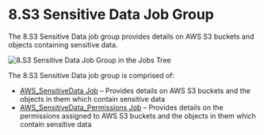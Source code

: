 # 8.S3 Sensitive Data Job Group

The 8.S3 Sensitive Data job group provides details on AWS S3 buckets and objects containing
sensitive data.

![8.S3 Sensitive Data Job Group in the Jobs Tree](/img/product_docs/accessanalyzer/12.0/solutions/aws/sensitivedata/jobstree.webp)

The 8.S3 Sensitive Data job group is comprised of:

- [AWS_SensitiveData Job](/docs/accessanalyzer/12.0/solutions/aws/sensitivedata/aws_sensitivedata.md) – Provides details on AWS S3 buckets and the objects
  in them which contain sensitive data
- [AWS_SensitiveData_Permissions Job](/docs/accessanalyzer/12.0/solutions/aws/sensitivedata/aws_sensitivedata_permissions.md) – Provides details on the
  permissions assigned to AWS S3 buckets and the objects in them which contain sensitive data
